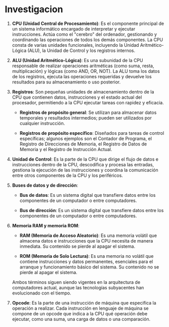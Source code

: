# Investigacion   

1. **CPU (Unidad Central de Procesamiento)**: Es el componente principal de un sistema informático encargado de interpretar y ejecutar instrucciones. Actúa como el "cerebro" del ordenador, gestionando y coordinando las operaciones de todos los demás componentes. La CPU consta de varias unidades funcionales, incluyendo la Unidad Aritmético-Lógica (ALU), la Unidad de Control y los registros internos.  

2. **ALU (Unidad Aritmético-Lógica)**: Es una subunidad de la CPU responsable de realizar operaciones aritméticas (como suma, resta, multiplicación) y lógicas (como AND, OR, NOT). La ALU toma los datos de los registros, ejecuta las operaciones requeridas y devuelve los resultados para su almacenamiento o uso posterior.   


3. **Registros**: Son pequeñas unidades de almacenamiento dentro de la CPU que contienen datos, instrucciones y el estado actual del procesador, permitiendo a la CPU ejecutar tareas con rapidez y eficacia.   

    - **Registros de propósito general**: Se utilizan para almacenar datos temporales y resultados intermedios; pueden ser utilizados por cualquier instrucción.  
 
    - **Registros de propósito específico**: Diseñados para tareas de control específicas; algunos ejemplos son el Contador de Programa, el Registro de Direcciones de Memoria, el Registro de Datos de Memoria y el Registro de Instrucción Actual.    


4. **Unidad de Control**: Es la parte de la CPU que dirige el flujo de datos e instrucciones dentro de la CPU, descodifica y procesa las entradas, gestiona la ejecución de las instrucciones y coordina la comunicación entre otros componentes de la CPU y los periféricos. 


5. **Buses de datos y de dirección**:

    - **Bus de datos**: Es un sistema digital que transfiere datos entre los componentes de un computador o entre computadores. 


    - **Bus de dirección**: Es un sistema digital que transfiere datos entre los componentes de un computador o entre computadores. 


6. **Memoria RAM y memoria ROM**:

    - **RAM (Memoria de Acceso Aleatorio)**: Es una memoria volátil que almacena datos e instrucciones que la CPU necesita de manera inmediata. Su contenido se pierde al apagar el sistema.

    - **ROM (Memoria de Solo Lectura)**: Es una memoria no volátil que contiene instrucciones y datos permanentes, esenciales para el arranque y funcionamiento básico del sistema. Su contenido no se pierde al apagar el sistema.

   Ambos términos siguen siendo vigentes en la arquitectura de computadores actual, aunque las tecnologías subyacentes han evolucionado con el tiempo.

7. **Opcode**: Es la parte de una instrucción de máquina que especifica la operación a realizar. Cada instrucción en lenguaje de máquina se compone de un opcode que indica a la CPU qué operación debe ejecutar, como una suma, una carga de datos o una comparación.

[def]: https://www.google.com/imgres?q=arquitectura%20del%20computador&imgurl=https%3A%2F%2Fwww.yarquitectura.com%2Fwp-content%2Fuploads%2F2023%2F06%2Fque-es-arquitectura-de-computadoras.jpg&imgrefurl=https%3A%2F%2Fwww.yarquitectura.com%2Fque-es-arquitectura-de-computadoras%2F&docid=retGw4RGJOxKgM&tbnid=_plSPv61Dt5dzM&vet=12ahUKEwiXkcalwa2LAxUGRzABHY8XMv8QM3oECBYQAA..i&w=1920&h=931&hcb=2&ved=2ahUKEwiXkcalwa2LAxUGRzABHY8XMv8QM3oECBYQAA